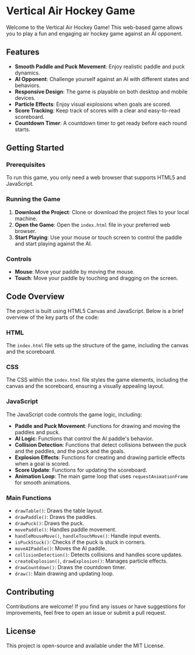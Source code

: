 # Vertical Air Hockey Game

Welcome to the Vertical Air Hockey Game! This web-based game allows you to play a fun and engaging air hockey game against an AI opponent. 

## Features

- **Smooth Paddle and Puck Movement**: Enjoy realistic paddle and puck dynamics.
- **AI Opponent**: Challenge yourself against an AI with different states and behaviors.
- **Responsive Design**: The game is playable on both desktop and mobile devices.
- **Particle Effects**: Enjoy visual explosions when goals are scored.
- **Score Tracking**: Keep track of scores with a clear and easy-to-read scoreboard.
- **Countdown Timer**: A countdown timer to get ready before each round starts.

## Getting Started

### Prerequisites

To run this game, you only need a web browser that supports HTML5 and JavaScript.

### Running the Game

1. **Download the Project**: Clone or download the project files to your local machine.
2. **Open the Game**: Open the `index.html` file in your preferred web browser.
3. **Start Playing**: Use your mouse or touch screen to control the paddle and start playing against the AI.

### Controls

- **Mouse**: Move your paddle by moving the mouse.
- **Touch**: Move your paddle by touching and dragging on the screen.

## Code Overview

The project is built using HTML5 Canvas and JavaScript. Below is a brief overview of the key parts of the code:

### HTML

The `index.html` file sets up the structure of the game, including the canvas and the scoreboard.

### CSS

The CSS within the `index.html` file styles the game elements, including the canvas and the scoreboard, ensuring a visually appealing layout.

### JavaScript

The JavaScript code controls the game logic, including:

- **Paddle and Puck Movement**: Functions for drawing and moving the paddles and puck.
- **AI Logic**: Functions that control the AI paddle's behavior.
- **Collision Detection**: Functions that detect collisions between the puck and the paddles, and the puck and the goals.
- **Explosion Effects**: Functions for creating and drawing particle effects when a goal is scored.
- **Score Update**: Functions for updating the scoreboard.
- **Animation Loop**: The main game loop that uses `requestAnimationFrame` for smooth animations.

### Main Functions

- `drawTable()`: Draws the table layout.
- `drawPaddle()`: Draws the paddles.
- `drawPuck()`: Draws the puck.
- `movePaddle()`: Handles paddle movement.
- `handleMouseMove()`, `handleTouchMove()`: Handle input events.
- `isPuckStuck()`: Checks if the puck is stuck in corners.
- `moveAIPaddle()`: Moves the AI paddle.
- `collisionDetection()`: Detects collisions and handles score updates.
- `createExplosion()`, `drawExplosion()`: Manages particle effects.
- `drawCountdown()`: Draws the countdown timer.
- `draw()`: Main drawing and updating loop.

## Contributing

Contributions are welcome! If you find any issues or have suggestions for improvements, feel free to open an issue or submit a pull request.

## License

This project is open-source and available under the MIT License. 